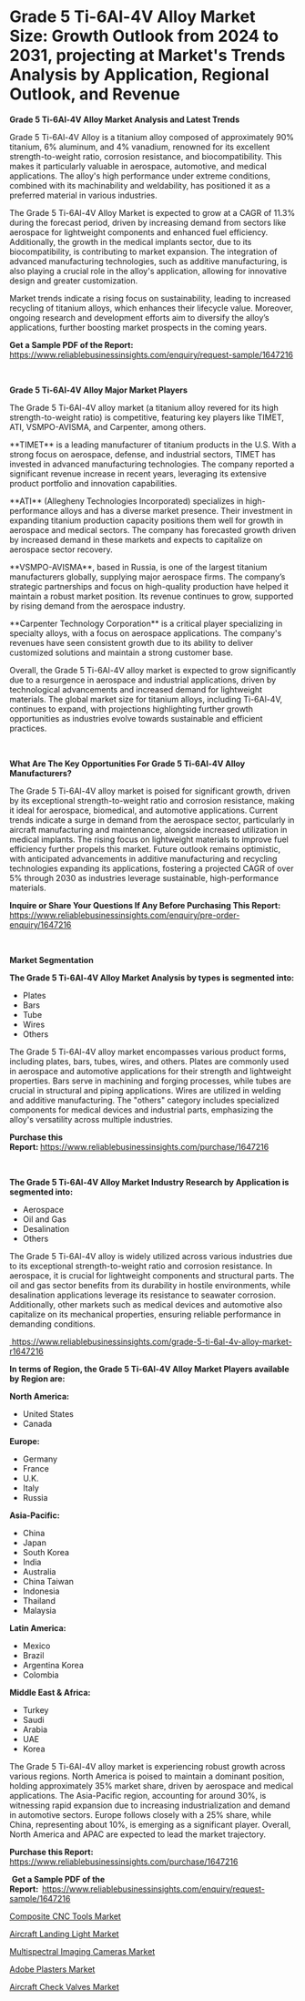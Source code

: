 <p><h1>Grade 5 Ti-6Al-4V Alloy Market Size: Growth Outlook from 2024 to 2031, projecting at Market's Trends Analysis by Application, Regional Outlook, and Revenue</h1></p><p><strong>Grade 5 Ti-6Al-4V Alloy Market Analysis and Latest Trends</strong></p>
<p><p>Grade 5 Ti-6Al-4V Alloy is a titanium alloy composed of approximately 90% titanium, 6% aluminum, and 4% vanadium, renowned for its excellent strength-to-weight ratio, corrosion resistance, and biocompatibility. This makes it particularly valuable in aerospace, automotive, and medical applications. The alloy's high performance under extreme conditions, combined with its machinability and weldability, has positioned it as a preferred material in various industries.</p><p>The Grade 5 Ti-6Al-4V Alloy Market is expected to grow at a CAGR of 11.3% during the forecast period, driven by increasing demand from sectors like aerospace for lightweight components and enhanced fuel efficiency. Additionally, the growth in the medical implants sector, due to its biocompatibility, is contributing to market expansion. The integration of advanced manufacturing technologies, such as additive manufacturing, is also playing a crucial role in the alloy's application, allowing for innovative design and greater customization.</p><p>Market trends indicate a rising focus on sustainability, leading to increased recycling of titanium alloys, which enhances their lifecycle value. Moreover, ongoing research and development efforts aim to diversify the alloy’s applications, further boosting market prospects in the coming years.</p></p>
<p><strong>Get a Sample PDF of the Report:&nbsp;</strong> <a href="https://www.reliablebusinessinsights.com/enquiry/request-sample/1647216?utm_campaign=1113&utm_medium=2&utm_source=Github&utm_content=ia&utm_term=27102024&utm_id=grade-5-ti-6al-4v-alloy">https://www.reliablebusinessinsights.com/enquiry/request-sample/1647216</a></p>
<p>&nbsp;</p>
<p><strong>Grade 5 Ti-6Al-4V Alloy Major Market Players</strong></p>
<p><p>The Grade 5 Ti-6Al-4V alloy market (a titanium alloy revered for its high strength-to-weight ratio) is competitive, featuring key players like TIMET, ATI, VSMPO-AVISMA, and Carpenter, among others.</p><p>**TIMET** is a leading manufacturer of titanium products in the U.S. With a strong focus on aerospace, defense, and industrial sectors, TIMET has invested in advanced manufacturing technologies. The company reported a significant revenue increase in recent years, leveraging its extensive product portfolio and innovation capabilities.</p><p>**ATI** (Allegheny Technologies Incorporated) specializes in high-performance alloys and has a diverse market presence. Their investment in expanding titanium production capacity positions them well for growth in aerospace and medical sectors. The company has forecasted growth driven by increased demand in these markets and expects to capitalize on aerospace sector recovery.</p><p>**VSMPO-AVISMA**, based in Russia, is one of the largest titanium manufacturers globally, supplying major aerospace firms. The company’s strategic partnerships and focus on high-quality production have helped it maintain a robust market position. Its revenue continues to grow, supported by rising demand from the aerospace industry.</p><p>**Carpenter Technology Corporation** is a critical player specializing in specialty alloys, with a focus on aerospace applications. The company's revenues have seen consistent growth due to its ability to deliver customized solutions and maintain a strong customer base. </p><p>Overall, the Grade 5 Ti-6Al-4V alloy market is expected to grow significantly due to a resurgence in aerospace and industrial applications, driven by technological advancements and increased demand for lightweight materials. The global market size for titanium alloys, including Ti-6Al-4V, continues to expand, with projections highlighting further growth opportunities as industries evolve towards sustainable and efficient practices.</p></p>
<p>&nbsp;</p>
<p><strong>What Are The Key Opportunities For Grade 5 Ti-6Al-4V Alloy Manufacturers?</strong></p>
<p><p>The Grade 5 Ti-6Al-4V alloy market is poised for significant growth, driven by its exceptional strength-to-weight ratio and corrosion resistance, making it ideal for aerospace, biomedical, and automotive applications. Current trends indicate a surge in demand from the aerospace sector, particularly in aircraft manufacturing and maintenance, alongside increased utilization in medical implants. The rising focus on lightweight materials to improve fuel efficiency further propels this market. Future outlook remains optimistic, with anticipated advancements in additive manufacturing and recycling technologies expanding its applications, fostering a projected CAGR of over 5% through 2030 as industries leverage sustainable, high-performance materials.</p></p>
<p><strong>Inquire or Share Your Questions If Any Before Purchasing This Report:</strong> <a href="https://www.reliablebusinessinsights.com/enquiry/pre-order-enquiry/1647216?utm_campaign=1113&utm_medium=2&utm_source=Github&utm_content=ia&utm_term=27102024&utm_id=grade-5-ti-6al-4v-alloy">https://www.reliablebusinessinsights.com/enquiry/pre-order-enquiry/1647216</a></p>
<p>&nbsp;</p>
<p><strong>Market Segmentation</strong></p>
<p><strong>The Grade 5 Ti-6Al-4V Alloy Market Analysis by types is segmented into:</strong></p>
<p><ul><li>Plates</li><li>Bars</li><li>Tube</li><li>Wires</li><li>Others</li></ul></p>
<p><p>The Grade 5 Ti-6Al-4V alloy market encompasses various product forms, including plates, bars, tubes, wires, and others. Plates are commonly used in aerospace and automotive applications for their strength and lightweight properties. Bars serve in machining and forging processes, while tubes are crucial in structural and piping applications. Wires are utilized in welding and additive manufacturing. The "others" category includes specialized components for medical devices and industrial parts, emphasizing the alloy's versatility across multiple industries.</p></p>
<p><strong>Purchase this Report:&nbsp;</strong><a href="https://www.reliablebusinessinsights.com/purchase/1647216?utm_campaign=1113&utm_medium=2&utm_source=Github&utm_content=ia&utm_term=27102024&utm_id=grade-5-ti-6al-4v-alloy">https://www.reliablebusinessinsights.com/purchase/1647216</a></p>
<p>&nbsp;</p>
<p><strong>The Grade 5 Ti-6Al-4V Alloy Market Industry Research by Application is segmented into:</strong></p>
<p><ul><li>Aerospace</li><li>Oil and Gas</li><li>Desalination</li><li>Others</li></ul></p>
<p><p>The Grade 5 Ti-6Al-4V alloy is widely utilized across various industries due to its exceptional strength-to-weight ratio and corrosion resistance. In aerospace, it is crucial for lightweight components and structural parts. The oil and gas sector benefits from its durability in hostile environments, while desalination applications leverage its resistance to seawater corrosion. Additionally, other markets such as medical devices and automotive also capitalize on its mechanical properties, ensuring reliable performance in demanding conditions.</p></p>
<p><a href="https://www.reliablebusinessinsights.com/grade-5-ti-6al-4v-alloy-market-r1647216?utm_campaign=1113&utm_medium=2&utm_source=Github&utm_content=ia&utm_term=27102024&utm_id=grade-5-ti-6al-4v-alloy">&nbsp;https://www.reliablebusinessinsights.com/grade-5-ti-6al-4v-alloy-market-r1647216</a></p>
<p><strong>In terms of Region, the Grade 5 Ti-6Al-4V Alloy Market Players available by Region are:</strong></p>
<p>
    <p> <strong> North America: </strong>
        <ul>
            <li>United States</li>
            <li>Canada</li>
        </ul>
        </p> 
    <p> <strong> Europe: </strong>
        <ul>
            <li>Germany</li>
            <li>France</li>
            <li>U.K.</li>
            <li>Italy</li>
            <li>Russia</li>
        </ul>
        </p> 
    <p> <strong> Asia-Pacific: </strong>
        <ul>
            <li>China</li>
            <li>Japan</li>
            <li>South Korea</li>
            <li>India</li>
            <li>Australia</li>
            <li>China Taiwan</li>
            <li>Indonesia</li>
            <li>Thailand</li>
            <li>Malaysia</li>
        </ul>
        </p> 
    <p> <strong> Latin America: </strong>
        <ul>
            <li>Mexico</li>
            <li>Brazil</li>
            <li>Argentina Korea</li>
            <li>Colombia</li>
        </ul>
        </p> 
    <p> <strong> Middle East & Africa: </strong>
        <ul>
            <li>Turkey</li>
            <li>Saudi</li>
            <li>Arabia</li>
            <li>UAE</li>
            <li>Korea</li>
        </ul>
    </p>
    </p>
<p><p>The Grade 5 Ti-6Al-4V alloy market is experiencing robust growth across various regions. North America is poised to maintain a dominant position, holding approximately 35% market share, driven by aerospace and medical applications. The Asia-Pacific region, accounting for around 30%, is witnessing rapid expansion due to increasing industrialization and demand in automotive sectors. Europe follows closely with a 25% share, while China, representing about 10%, is emerging as a significant player. Overall, North America and APAC are expected to lead the market trajectory.</p></p>
<p><strong>Purchase this Report: </strong><a href="https://www.reliablebusinessinsights.com/purchase/1647216?utm_campaign=1113&utm_medium=2&utm_source=Github&utm_content=ia&utm_term=27102024&utm_id=grade-5-ti-6al-4v-alloy">https://www.reliablebusinessinsights.com/purchase/1647216</a></p>
<p>&nbsp;<strong>Get a Sample PDF of the Report:&nbsp;&nbsp;</strong><a href="https://www.reliablebusinessinsights.com/enquiry/request-sample/1647216?utm_campaign=1113&utm_medium=2&utm_source=Github&utm_content=ia&utm_term=27102024&utm_id=grade-5-ti-6al-4v-alloy">https://www.reliablebusinessinsights.com/enquiry/request-sample/1647216</a></p>
<p><strong></strong></p>
<p><p><a href="https://issuu.com/reportprime-2/docs/composite-cnc-tools-market-size-203_4a0b28c3253dea?utm_campaign=1113&utm_medium=2&utm_source=Github&utm_content=ia&utm_term=27102024&utm_id=grade-5-ti-6al-4v-alloy">Composite CNC Tools Market</a></p><p><a href="https://www.linkedin.com/pulse/aircraft-landing-light-market-outlook-current-assessment-future-ljyuf?utm_campaign=1113&utm_medium=2&utm_source=Github&utm_content=ia&utm_term=27102024&utm_id=grade-5-ti-6al-4v-alloy">Aircraft Landing Light Market</a></p><p><a href="https://issuu.com/reportprime-2/docs/multispectral-imaging-cameras-marke_64ad00e91a55f3?utm_campaign=1113&utm_medium=2&utm_source=Github&utm_content=ia&utm_term=27102024&utm_id=grade-5-ti-6al-4v-alloy">Multispectral Imaging Cameras Market</a></p><p><a href="https://github.com/lavenaz9fufin/Market-Research-Report-List-1/blob/main/adobe-plasters-market.md?utm_campaign=1113&utm_medium=2&utm_source=Github&utm_content=ia&utm_term=27102024&utm_id=grade-5-ti-6al-4v-alloy">Adobe Plasters Market</a></p><p><a href="https://www.linkedin.com/pulse/aircraft-check-valves-spectrum-usage-patterns-sector-evolution-oltaf?utm_campaign=1113&utm_medium=2&utm_source=Github&utm_content=ia&utm_term=27102024&utm_id=grade-5-ti-6al-4v-alloy">Aircraft Check Valves Market</a></p></p>
